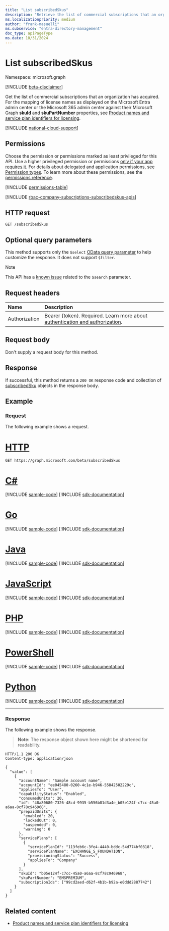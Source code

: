 ```yaml
---
title: "List subscribedSkus"
description: "Retrieve the list of commercial subscriptions that an organization has acquired."
ms.localizationpriority: medium
author: "frank-masuelli"
ms.subservice: "entra-directory-management"
doc_type: apiPageType
ms.date: 10/31/2024
---
```


# List subscribedSkus

Namespace: microsoft.graph

[!INCLUDE [beta-disclaimer](../../includes/beta-disclaimer.md)]

Get the list of commercial subscriptions that an organization has acquired. For the mapping of license names as displayed on the Microsoft Entra admin center or the Microsoft 365 admin center against their Microsoft Graph **skuId** and **skuPartNumber** properties, see [Product names and service plan identifiers for licensing](/azure/active-directory/enterprise-users/licensing-service-plan-reference).

[!INCLUDE [national-cloud-support](../../includes/all-clouds.md)]

## Permissions

Choose the permission or permissions marked as least privileged for this API. Use a higher privileged permission or permissions [only if your app requires it](/graph/permissions-overview#best-practices-for-using-microsoft-graph-permissions). For details about delegated and application permissions, see [Permission types](/graph/permissions-overview#permission-types). To learn more about these permissions, see the [permissions reference](/graph/permissions-reference).

<!-- { "blockType": "permissions", "name": "subscribedsku_list" } -->
[!INCLUDE [permissions-table](../includes/permissions/subscribedsku-list-permissions.md)]

[!INCLUDE [rbac-company-subscriptions-subscribedskus-apis](../includes/rbac-for-apis/rbac-company-subscriptions-subscribedskus-apis.md)]

## HTTP request

<!-- { "blockType": "ignored" } -->

```http
GET /subscribedSkus
```

## Optional query parameters

This method supports only the `$select` [OData query parameter](/graph//query-parameters) to help customize the response. It does not support `$filter`.

> [!NOTE]
> This API has a [known issue](https://developer.microsoft.com/graph/known-issues/?search=20454) related to the `$search` parameter.

## Request headers

| Name          | Description               |
| :------------ | :------------------------ |
|Authorization|Bearer {token}. Required. Learn more about [authentication and authorization](/graph/auth/auth-concepts).|

## Request body

Don't supply a request body for this method.

## Response

If successful, this method returns a `200 OK` response code and collection of [subscribedSku](../resources/subscribedsku.md) objects in the response body.

## Example

### Request

The following example shows a request.

# [HTTP](#tab/http)

<!-- {
  "blockType": "request",
  "name": "get_subscribedskus"
}-->

```msgraph-interactive
GET https://graph.microsoft.com/beta/subscribedSkus
```

# [C#](#tab/csharp)
[!INCLUDE [sample-code](../includes/snippets/csharp/get-subscribedskus-csharp-snippets.md)]
[!INCLUDE [sdk-documentation](../includes/snippets/snippets-sdk-documentation-link.md)]

# [Go](#tab/go)
[!INCLUDE [sample-code](../includes/snippets/go/get-subscribedskus-go-snippets.md)]
[!INCLUDE [sdk-documentation](../includes/snippets/snippets-sdk-documentation-link.md)]

# [Java](#tab/java)
[!INCLUDE [sample-code](../includes/snippets/java/get-subscribedskus-java-snippets.md)]
[!INCLUDE [sdk-documentation](../includes/snippets/snippets-sdk-documentation-link.md)]

# [JavaScript](#tab/javascript)
[!INCLUDE [sample-code](../includes/snippets/javascript/get-subscribedskus-javascript-snippets.md)]
[!INCLUDE [sdk-documentation](../includes/snippets/snippets-sdk-documentation-link.md)]

# [PHP](#tab/php)
[!INCLUDE [sample-code](../includes/snippets/php/get-subscribedskus-php-snippets.md)]
[!INCLUDE [sdk-documentation](../includes/snippets/snippets-sdk-documentation-link.md)]

# [PowerShell](#tab/powershell)
[!INCLUDE [sample-code](../includes/snippets/powershell/get-subscribedskus-powershell-snippets.md)]
[!INCLUDE [sdk-documentation](../includes/snippets/snippets-sdk-documentation-link.md)]

# [Python](#tab/python)
[!INCLUDE [sample-code](../includes/snippets/python/get-subscribedskus-python-snippets.md)]
[!INCLUDE [sdk-documentation](../includes/snippets/snippets-sdk-documentation-link.md)]

---

### Response

The following example shows the response.

> **Note:** The response object shown here might be shortened for readability.

<!-- {
  "blockType": "response",
  "truncated": true,
  "@odata.type": "microsoft.graph.subscribedSku",
  "isCollection": true
} -->

```http
HTTP/1.1 200 OK
Content-type: application/json

{
  "value": [
    {
      "accountName": "Sample account name",
      "accountId": "ee045480-0260-4c1e-b946-55842502229c",
      "appliesTo": "User",
      "capabilityStatus": "Enabled",
      "consumedUnits": 20,
      "id": "48a80680-7326-48cd-9935-b556b81d3a4e_b05e124f-c7cc-45a0-a6aa-8cf78c946968",
      "prepaidUnits": {
        "enabled": 20,
        "lockedOut": 0,
        "suspended": 0,
        "warning": 0
      },
      "servicePlans": [
        {
          "servicePlanId": "113feb6c-3fe4-4440-bddc-54d774bf0318",
          "servicePlanName": "EXCHANGE_S_FOUNDATION",
          "provisioningStatus": "Success",
          "appliesTo": "Company"
        }
      ],
      "skuId": "b05e124f-c7cc-45a0-a6aa-8cf78c946968",
      "skuPartNumber": "EMSPREMIUM",
      "subscriptionIds": ["99cd2aed-d62f-4b1b-b92a-e0ddd2887742"]
    }
  ]
}
```

## Related content

- [Product names and service plan identifiers for licensing](/azure/active-directory/enterprise-users/licensing-service-plan-reference)

<!-- uuid: 8fcb5dbc-d5aa-4681-8e31-b001d5168d79
2015-10-25 14:57:30 UTC -->
<!--
{
  "type": "#page.annotation",
  "description": "List subscribedSkus",
  "keywords": "",
  "section": "documentation",
  "tocPath": "",
  "suppressions": [
  ]
}
-->
